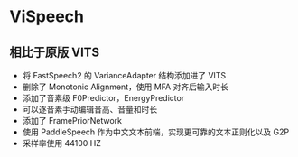 # ViSpeech

## 相比于原版 VITS

+ 将 FastSpeech2 的 VarianceAdapter 结构添加进了 VITS
+ 删除了 Monotonic Alignment，使用 MFA 对齐后输入时长
+ 添加了音素级 F0Predictor，EnergyPredictor
+ 可以逐音素手动编辑音高、音量和时长
+ 添加了 FramePriorNetwork
+ 使用 PaddleSpeech 作为中文文本前端，实现更可靠的文本正则化以及 G2P
+ 采样率使用 44100 HZ

